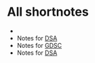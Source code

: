 # All shortnotes
- 
- Notes for [DSA](./dsa.md)
- Notes for [GDSC](./gdsc.md)
- Notes for [DSA](./dsa.md)
